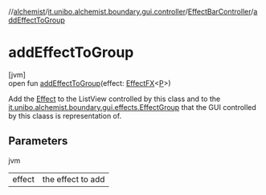 //[alchemist](../../../index.md)/[it.unibo.alchemist.boundary.gui.controller](../index.md)/[EffectBarController](index.md)/[addEffectToGroup](add-effect-to-group.md)

# addEffectToGroup

[jvm]\
open fun [addEffectToGroup](add-effect-to-group.md)(effect: [EffectFX](../../it.unibo.alchemist.boundary.gui.effects/-effect-f-x/index.md)<[P](../../it.unibo.alchemist.boundary.monitor.generic/-numeric-label-monitor/index.md)>)

Add the [Effect](../../it.unibo.alchemist.boundary.gui.effects/-effect-f-x/index.md) to the ListView controlled by this class and to the [it.unibo.alchemist.boundary.gui.effects.EffectGroup](../../it.unibo.alchemist.boundary.gui.effects/-effect-group/index.md) that the GUI controlled by this claass is representation of.

## Parameters

jvm

| | |
|---|---|
| effect | the effect to add |
